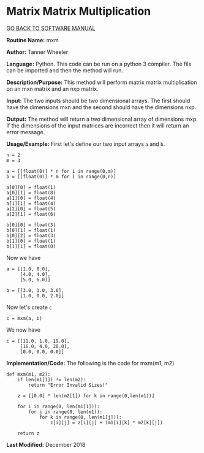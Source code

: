 # Matrix Matrix Multiplication

[GO BACK TO SOFTWARE MANUAL](https://tannerwheeler.github.io/math4610/softwareManual/softwareManual)

**Routine Name:** mxm

**Author:** Tanner Wheeler

**Language:** Python. This code can be run on a python 3 compiler. The file can be imported and then the method will run.

**Description/Purpose:** This method will perform matrix matrix multiplication on an mxn matrix and an nxp matrix.

**Input:** The two inputs should be two dimensional arrays.  The first should have the dimensions mxn and the second should have the dimensions nxp.

**Output:** The method will return a two dimensional array of dimensions mxp.  If the dimensions of the input matrices are incorrect then it will return an error message.

**Usage/Example:**
First let's define our two input arrays `a` and `b`.
```
n = 2
m = 3

a = [[float(0)] * n for i in range(0,m)]
b = [[float(0)] * m for i in range(0,n)]

a[0][0] = float(1)
a[0][1] = float(8)
a[1][0] = float(4)
a[1][1] = float(4)
a[2][0] = float(5)
a[2][1] = float(6)

b[0][0] = float(3)
b[0][1] = float(1)
b[0][2] = float(3)
b[1][0] = float(1)
b[1][1] = float(0)
```
Now we have 
```
a = [[1.0, 8.0],
     [4.0, 4.0],
     [5.0, 6.0]]
     
b = [[3.0, 1.0, 3.0],
     [1.0, 0.0, 2.0]]
```
Now let's create `c`
```
c = mxm(a, b)
```
We now have
```
c = [[11.0, 1.0, 19.0],
     [16.0, 4.0, 20.0],
     [0.0, 0.0, 0.0]]
```


**Implementation/Code:** The following is the code for mxm(m1, m2)
```
def mxm(m1, m2):
    if len(m1[1]) != len(m2):
        return "Error Invalid Sizes!"
    
    z = [[0.0] * len(m2[1]) for k in range(0,len(m1))]
    
    for i in range(0, len(m1[1])):
        for j in range(0, len(m1)):
            for k in range(0, len(m1[j])):
                z[i][j] = z[i][j] + (m1[i][k] * m2[k][j])
                
    return z
```

**Last Modified:** December 2018

